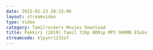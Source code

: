 ```yaml
---
date: 2022-02-23 20:15:06
layout: streamvideo
type: Video
category: Tamilrockers Movies Download
title: Pakkiri (2019) Tamil 720p BDRip MP3 900MB ESubs
streamcode: klpynr1231of
---
```

